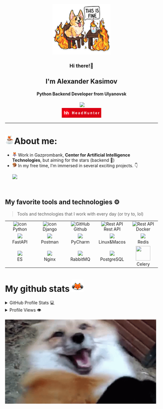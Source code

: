 <div id="header" align="center">
  <img width="190" src="https://raw.githubusercontent.com/DarkLorianPrime/DarkLorianPrime/main/sticker.webp" alt="">
</div>
<div id="hero" align="center">
  <h3>Hi there!👋</h3>
  <h2>I'm Alexander Kasimov</h2>
  <h4>Python Backend Developer from Ulyanovsk</h4>
  <div id="contacts">
    <div>
        <a href="https://vk.com/darklorianprime"><img src="https://img.shields.io/badge/вконтакте-%232E87FB.svg?&style=for-the-badge&logo=vk&logoColor=white" alt=""></a>
        <a href="https://t.me/darklorianprime"><img src="https://img.shields.io/badge/Telegram-2CA5E0?style=for-the-badge&logo=telegram&logoColor=white"></a>
    </div>
    <a href="https://ulyanovsk.hh.ru/resume/448f8d1cff08fdb7a60039ed1f754c73527566"><img src="https://raw.githubusercontent.com/DarkLorianPrime/DarkLorianPrime/main/hh.png" width="130"></a>
  </div>
</div>

---

<h1>
  <img width="30" src="https://raw.githubusercontent.com/DarkLorianPrime/DarkLorianPrime/main/fox_upper.png">About me:
</h1>
<ul>
  <li>
    <img width="15" src="https://raw.githubusercontent.com/DarkLorianPrime/DarkLorianPrime/main/fox_magic.png">
    Work in Gazprombank, <b>Center for Artificial Intelligence Technologies</b>, but aiming for the stars (backend 🤪)</h>
  </li>
  <li>
    <img width="15" src="https://raw.githubusercontent.com/DarkLorianPrime/DarkLorianPrime/main/trap_fox.png">
    In my free time, I'm immersed in several exciting projects. 👇

<a align="center" href="https://github.com/DarkLorianPrime?tab=repositories"><img src="https://img.shields.io/badge/GitHub-100000?style=for-the-badge&logo=github&logoColor=white"></a>
  </li>
  <br>

</ul>

<h2>My favorite tools and technologies ⚙️</h2>

> Tools and technologies that I work with every day (or try to, lol)
<table>
    <tr>
        <td align="center" width="96">
            <img src="https://techstack-generator.vercel.app/python-icon.svg" alt="icon" width="65" height="65" />
            <br>Python
        </td>
        <td align="center" width="96">
            <img src="https://techstack-generator.vercel.app/django-icon.svg" alt="icon" width="65" height="65" />
            <br>Django
        </td>
        <td align="center" width="96">
            <img src="https://techstack-generator.vercel.app/github-icon.svg" width="65" height="65" alt="GitHub" />
            <br>Github
        </td>
        <td align="center" width="96">
            <img src="https://techstack-generator.vercel.app/restapi-icon.svg" width="65" height="65" alt="Rest API" />
            <br>Rest API
        </td>
        <td align="center" width="96">
            <img src="https://techstack-generator.vercel.app/docker-icon.svg" width="65" height="65" alt="Rest API" />
            <br>Docker
        </td>
    </tr>
    <tr>
        <td align="center" width="96">
            <img src="https://skillicons.dev/icons?i=fastapi">
            <br>FastAPI
        </td>
        <td align="center" width="96">
            <img src="https://skillicons.dev/icons?i=postman">
            <br>Postman
        </td>
        <td align="center" width="96">
            <img src="https://skillicons.dev/icons?i=pycharm">
            <br>PyCharm
        </td>
        <td align="center" width="96">
            <img src="https://skillicons.dev/icons?i=linux">
            <br>Linux&Macos
        </td>
        <td align="center" width="96">
            <img src="https://skillicons.dev/icons?i=redis">
            <br>Redis
        </td>
    </tr>
    <tr>
        <td align="center" width="96">
            <img src="https://skillicons.dev/icons?i=elasticsearch">
            <br>ES
        </td>
        <td align="center" width="96">
            <img src="https://skillicons.dev/icons?i=nginx">
            <br>Nginx
        </td>
        <td align="center" width="96">
            <img src="https://skillicons.dev/icons?i=rabbitmq">
            <br>RabbitMQ
        </td>
        <td align="center" width="96">
            <img src="https://skillicons.dev/icons?i=postgresql">
            <br>PostgreSQL
        </td>
        <td align="center" width="96">
            <img src="https://upload.wikimedia.org/wikipedia/commons/1/19/Celery_logo.png"  width="48" height="48" >
            <br>Celery
        </td>
    </tr>
</table>
<h1>My github stats <img width="40" src="https://raw.githubusercontent.com/DarkLorianPrime/DarkLorianPrime/main/fox_hole.png"></h1>
<details>
  <summary>GitHub Profile Stats 💻</summary>
  <br/>
    <img alt="darklorian Github Stats" src="https://github-readme-stats.vercel.app/api/?username=darklorianprime&show_icons=true&count_private=true&theme=default&hide_border=true&bg_color=fff&title_color=00E676&icon_color=00E676" height="192px"/>
    <img alt="darklorian Top Languages" src="https://github-readme-stats.vercel.app/api/top-langs/?username=darklorianprime&langs_count=8&layout=compact&theme=default&hide_border=true&bg_color=fff&title_color=000&icon_color=000&hide=Jupyter%20Notebook" height="192px"/>
  <br/>
</details>
<details>
  <summary>Profile Views 👁️</summary>
  <img src="https://komarev.com/ghpvc/?username=darklorianprime&label=PROFILE+VIEWS&style=for-the-badge&color=brightgreen">
</details>
<br>
<img src="https://raw.githubusercontent.com/DarkLorianPrime/DarkLorianPrime/main/fox.gif">
